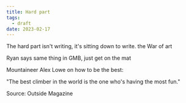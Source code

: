 ```yaml
---
title: Hard part
tags:
  - draft
date: 2023-02-17
---
```


The hard part isn't writing, it's sitting down to write. the War of art

Ryan says same thing in GMB, just get on the mat 

Mountaineer Alex Lowe on how to be the best: 

"The best climber in the world is the one who's having the most fun."

Source: Outside Magazine​


